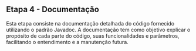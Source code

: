 ## Etapa 4 - Documentação

Esta etapa consiste na documentação detalhada do código fornecido utilizando o padrão Javadoc. A documentação tem como objetivo explicar o propósito de cada parte do código, suas funcionalidades e parâmetros, facilitando o entendimento e a manutenção futura.
